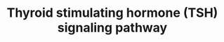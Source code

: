 ---
annotations:
- type: Pathway Ontology
  value: thyroid-stimulating hormone signaling pathway
- type: Pathway Ontology
  value: thyroid-stimulating hormone signaling pathway
authors:
- Mkutmon
- Fehrhart
- Egonw
- Eweitz
description: Human thyroid stimulating hormone (TSH) is a glycoprotein hormone secreted
  from the anterior pituitary lobe, which plays an important physiological role in
  regulation of the hypothalamus-pituitary-thyroid by stimulating production and secretion
  of the thyroid hormone from the thyroid gland. TSH binds to TSH receptor which is
  a member of the G protein-coupled receptor superfamily of integral membrane proteins.
  TSH exerts its action through various signaling cascades such as cAMP cascade and
  the phospholipase C beta-mediated inositol phosphate generation. Further, it will
  give signaling to NF-kappa B, mitogen activated protein kinases, protein kinase
  C modules.    NetPath (http://www.netpath.org) is a collaborative project between
  PandeyLab at Johns Hopkins University (http://pandeylab.igm.jhmi.edu) and the Institute
  of Bioinformatics (http://www.ibioinformatics.org).  If you use this pathway, please
  cite the NetPath website until the pathway is published.
last-edited: 2021-05-21
organisms:
- Bos taurus
redirect_from:
- /index.php/Pathway:WP3227
- /instance/WP3227
schema-jsonld:
- '@context': https://schema.org/
  '@id': https://wikipathways.github.io/pathways/WP3227.html
  '@type': Dataset
  creator:
    '@type': Organization
    name: WikiPathways
  description: Human thyroid stimulating hormone (TSH) is a glycoprotein hormone secreted
    from the anterior pituitary lobe, which plays an important physiological role
    in regulation of the hypothalamus-pituitary-thyroid by stimulating production
    and secretion of the thyroid hormone from the thyroid gland. TSH binds to TSH
    receptor which is a member of the G protein-coupled receptor superfamily of integral
    membrane proteins. TSH exerts its action through various signaling cascades such
    as cAMP cascade and the phospholipase C beta-mediated inositol phosphate generation.
    Further, it will give signaling to NF-kappa B, mitogen activated protein kinases,
    protein kinase C modules.    NetPath (http://www.netpath.org) is a collaborative
    project between PandeyLab at Johns Hopkins University (http://pandeylab.igm.jhmi.edu)
    and the Institute of Bioinformatics (http://www.ibioinformatics.org).  If you
    use this pathway, please cite the NetPath website until the pathway is published.
  keywords:
  - GNA13
  - MYL12B
  - JAK2
  - MAP2K6
  - CREB1
  - SRC
  - RAP1A
  - CDKN1B
  - GNG2
  - BRAF
  - GNAS
  - ADCY2
  - JUN
  - SCRIB
  - TTF1
  - AKT1
  - PIK3R2
  - MTOR
  - RPS6KA1
  - CCND3
  - MAPK1
  - KCNIP3
  - GNA12
  - PLCB1
  - MYC
  - STAT3
  - STAT1
  - TTF2
  - '</br>HomologyConvert: Homo sapiens to Bos taurus: Original ID = L:6774'
  - PDPK1
  - MAP2K1
  - MAP2K3
  - GNB1
  - RALGDS
  - APEX1
  - TSHB
  - CDK4
  - EGR1
  - GNAI1
  - JAK1
  - RB1
  - CGA
  - MAPK14
  - E2F1
  - PRKCSH
  - PDE4D
  - TSHR
  - GNAI3
  - HRAS
  - RBL2
  - PIK3CA
  - CCNE1
  - RPS6
  - RAP1B
  - GNAO1
  - PIK3R1
  - MAPK3
  - GNAQ
  - PAX8
  - CDK2
  - GNAI2
  - ADCY3
  - RPS6KB1
  - IGF1R
  - FOS
  - RAP1GAP
  - RAF1
  license: CC0
  name: Thyroid stimulating hormone (TSH) signaling pathway
seo: CreativeWork
title: Thyroid stimulating hormone (TSH) signaling pathway
wpid: WP3227
---